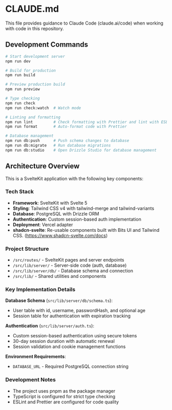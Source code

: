 # CLAUDE.md

This file provides guidance to Claude Code (claude.ai/code) when working with code in this repository.

## Development Commands

```bash
# Start development server
npm run dev

# Build for production
npm run build

# Preview production build
npm run preview

# Type checking
npm run check
npm run check:watch  # Watch mode

# Linting and formatting
npm run lint         # Check formatting with Prettier and lint with ESLint
npm run format       # Auto-format code with Prettier

# Database management
npm run db:push      # Push schema changes to database
npm run db:migrate   # Run database migrations
npm run db:studio    # Open Drizzle Studio for database management
```

## Architecture Overview

This is a SvelteKit application with the following key components:

### Tech Stack

- **Framework**: SvelteKit with Svelte 5
- **Styling**: Tailwind CSS v4 with tailwind-merge and tailwind-variants
- **Database**: PostgreSQL with Drizzle ORM
- **Authentication**: Custom session-based auth implementation
- **Deployment**: Vercel adapter
- **shadcn-svelte**: Re-usable components built with Bits UI and Tailwind CSS. (https://www.shadcn-svelte.com/docs)

### Project Structure

- `/src/routes/` - SvelteKit pages and server endpoints
- `/src/lib/server/` - Server-side code (auth, database)
- `/src/lib/server/db/` - Database schema and connection
- `/src/lib/` - Shared utilities and components

### Key Implementation Details

**Database Schema** (`src/lib/server/db/schema.ts`):

- User table with id, username, passwordHash, and optional age
- Session table for authentication with expiration tracking

**Authentication** (`src/lib/server/auth.ts`):

- Custom session-based authentication using secure tokens
- 30-day session duration with automatic renewal
- Session validation and cookie management functions

**Environment Requirements**:

- `DATABASE_URL` - Required PostgreSQL connection string

### Development Notes

- The project uses pnpm as the package manager
- TypeScript is configured for strict type checking
- ESLint and Prettier are configured for code quality
